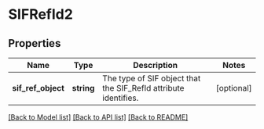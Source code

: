 # SIFRefId2

## Properties
Name | Type | Description | Notes
------------ | ------------- | ------------- | -------------
**sif_ref_object** | **string** | The type of SIF object that the SIF_RefId attribute identifies. | [optional] 

[[Back to Model list]](../README.md#documentation-for-models) [[Back to API list]](../README.md#documentation-for-api-endpoints) [[Back to README]](../README.md)


